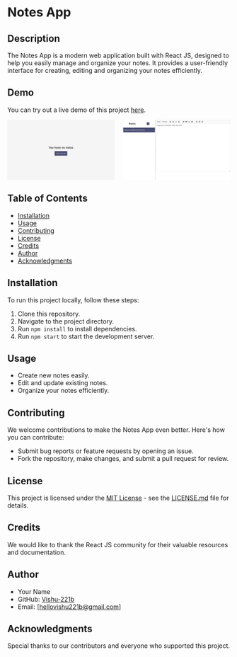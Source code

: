 # Notes App

## Description

The Notes App is a modern web application built with React JS, designed to help you easily manage and organize your notes. It provides a user-friendly interface for creating, editing and organizing your notes efficiently.

## Demo

You can try out a live demo of this project [here](https://notes-by-vishu.netlify.app/).
<div style="display: flex; justify-content: space-between; align-items: center;">
    <img src="https://raw.githubusercontent.com/Vishu-221b/Note-Maker/main/Screenshot%20(350).png" style="width: 48%; max-height: 225px;" alt="Notes App">
    <img src="https://raw.githubusercontent.com/Vishu-221b/Note-Maker/main/Screenshot%20(351).png" style="width: 48%; max-height: 225px;" alt="Notes App">
</div>


## Table of Contents

- [Installation](#installation)
- [Usage](#usage)
- [Contributing](#contributing)
- [License](#license)
- [Credits](#credits)
- [Author](#author)
- [Acknowledgments](#acknowledgments)

## Installation

To run this project locally, follow these steps:

1. Clone this repository.
2. Navigate to the project directory.
3. Run `npm install` to install dependencies.
4. Run `npm start` to start the development server.

## Usage

- Create new notes easily.
- Edit and update existing notes.
- Organize your notes efficiently.

## Contributing

We welcome contributions to make the Notes App even better. Here's how you can contribute:

- Submit bug reports or feature requests by opening an issue.
- Fork the repository, make changes, and submit a pull request for review.

## License

This project is licensed under the [MIT License](LICENSE.md) - see the [LICENSE.md](LICENSE.md) file for details.

## Credits

We would like to thank the React JS community for their valuable resources and documentation.

## Author

- Your Name
- GitHub: [Vishu-221b](https://github.com/vishu-221b)
- Email: [hellovishu221b@gmail.com]

## Acknowledgments

Special thanks to our contributors and everyone who supported this project.

